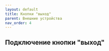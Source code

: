 ```yaml
---
layout: default
title: Кнопки "выход"
parent: Внешние устройства
nav_order: 4
---
```


## Подключение кнопки "выход"
